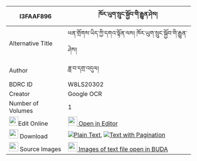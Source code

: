 |I3FAAF896|ཁོར་ཡུག་སྲུང་སྐྱོབ་གི་རྒྱུན་ཤེས། 
| --- | --- 
|Alternative Title |ཕན་གྲོགས་ཡིད་ཀྱི་དགའ་སྟོན་ལས། ཁོར་ཡུག་སྲུང་སྐྱོབ་གི་རྒྱུན་ཤེས།
|Author| ཟླ་བ་དགྲ་འདུལ།
|BDRC ID | W8LS20302
|Creator | Google OCR
|Number of Volumes| 1
|<img width="25" src="https://img.icons8.com/color/25/000000/edit-property.png">Edit Online| [<img width="25" src="https://avatars.githubusercontent.com/u/45091458?s=200&v=4"> Open in Editor](http://editor.openpecha.org/I3FAAF896)
|<img width="25" src="https://img.icons8.com/fluent/48/000000/download-2.png"/>  Download | [![](https://img.icons8.com/color/20/000000/txt.png)Plain Text](https://github.com/Openpecha/I3FAAF896/releases/download/v2/khoryuk_sungkyob_gi_gyun_she_plain_I3FAAF896.zip), [![](https://img.icons8.com/color/20/000000/txt.png)Text with Pagination](https://github.com/Openpecha/I3FAAF896/releases/download/v2/khoryuk_sungkyob_gi_gyun_she_pages_I3FAAF896.zip)
|<img width="25" src="https://img.icons8.com/plasticine/100/000000/pictures-folder.png"/>  Source Images | [<img width="25" src="https://library.bdrc.io/icons/BUDA-small.svg"> Images of text file open in BUDA](https://library.bdrc.io/show/bdr:W8LS20302)
